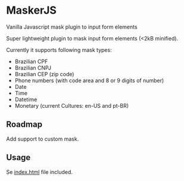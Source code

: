 # MaskerJS
Vanilla Javascript mask plugin to input form elements

Super lightweight plugin to mask input form elements (<2kB minified).

Currently it supports following mask types:
* Brazilian CPF
* Brazilian CNPJ
* Brazilian CEP (zip code)
* Phone numbers (with code area and 8 or 9 digits of number)
* Date
* Time
* Datetime
* Monetary (current Cultures: en-US and pt-BR)

## Roadmap
Add support to custom mask.

## Usage
Se [index.html]() file included.

